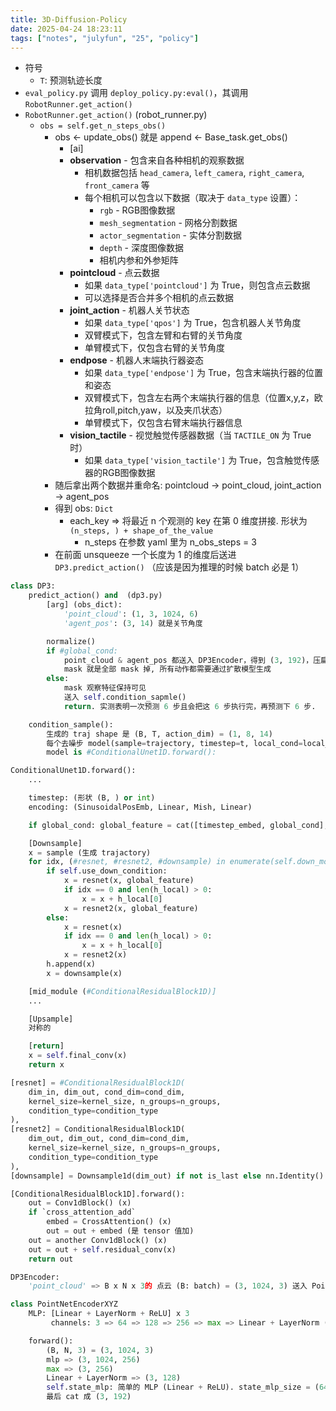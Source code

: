 ```yaml
---
title: 3D-Diffusion-Policy
date: 2025-04-24 18:23:11
tags: ["notes", "julyfun", "25", "policy"]
---
```

- 符号
    - `T`: 预测轨迹长度
- `eval_policy.py` 调用 `deploy_policy.py:eval()`，其调用 `RobotRunner.get_action()`
- `RobotRunner.get_action()` (robot_runner.py)
    - `obs = self.get_n_steps_obs()`
        - obs <- update_obs() 就是 append <- Base_task.get_obs()
            - [ai]
            - **observation** - 包含来自各种相机的观察数据
               - 相机数据包括 `head_camera`, `left_camera`, `right_camera`, `front_camera` 等
               - 每个相机可以包含以下数据（取决于 `data_type` 设置）：
                 - `rgb` - RGB图像数据
                 - `mesh_segmentation` - 网格分割数据
                 - `actor_segmentation` - 实体分割数据
                 - `depth` - 深度图像数据
                 - 相机内参和外参矩阵
            - **pointcloud** - 点云数据
               - 如果 `data_type['pointcloud']` 为 True，则包含点云数据
               - 可以选择是否合并多个相机的点云数据
            - **joint_action** - 机器人关节状态
               - 如果 `data_type['qpos']` 为 True，包含机器人关节角度
               - 双臂模式下，包含左臂和右臂的关节角度
               - 单臂模式下，仅包含右臂的关节角度
            - **endpose** - 机器人末端执行器姿态
               - 如果 `data_type['endpose']` 为 True，包含末端执行器的位置和姿态
               - 双臂模式下，包含左右两个末端执行器的信息（位置x,y,z，欧拉角roll,pitch,yaw，以及夹爪状态）
               - 单臂模式下，仅包含右臂末端执行器信息
            - **vision_tactile** - 视觉触觉传感器数据（当 `TACTILE_ON` 为 True 时）
               - 如果 `data_type['vision_tactile']` 为 True，包含触觉传感器的RGB图像数据
        - 随后拿出两个数据并重命名: pointcloud -> point_cloud, joint_action -> agent_pos
        - 得到 obs: `Dict`
            - each_key => 将最近 n 个观测的 key 在第 0 维度拼接. 形状为 `(n_steps, ) + shape_of_the_value`
                - n_steps 在参数 yaml 里为 n_obs_steps = 3
        - 在前面 unsqueeze 一个长度为 1 的维度后送进 `DP3.predict_action()` （应该是因为推理的时候 batch 必是 1）

```python
class DP3:
    predict_action() and  (dp3.py)
        [arg] (obs_dict):
            'point_cloud': (1, 3, 1024, 6)
            'agent_pos': (3, 14) 就是关节角度

        normalize()
        if #global_cond:
            point_cloud & agent_pos 都送入 DP3Encoder，得到 (3, 192)，压扁成 (1, 576)
            mask 就是全部 mask 掉, 所有动作都需要通过扩散模型生成
        else:
            mask 观察特征保持可见
            送入 self.condition_sapmle()
            return. 实测表明一次预测 6 步且会把这 6 步执行完，再预测下 6 步.

    condition_sample():
        生成的 traj shape 是 (B, T, action_dim) = (1, 8, 14)
        每个去噪步 model(sample=trajectory, timestep=t, local_cond=local_cond(必为 None), global_cond=global_cond)
        model is #ConditionalUnet1D.forward():
```

```python
ConditionalUnet1D.forward():
    ...

    timestep: (形状 (B, ) or int)
    encoding: (SinusoidalPosEmb, Linear, Mish, Linear)

    if global_cond: global_feature = cat([timestep_embed, global_cond], axis=-1) }

    [Downsample]
    x = sample (生成 trajactory)
    for idx, (#resnet, #resnet2, #downsample) in enumerate(self.down_modules):
        if self.use_down_condition:
            x = resnet(x, global_feature)
            if idx == 0 and len(h_local) > 0:
                x = x + h_local[0]
            x = resnet2(x, global_feature)
        else:
            x = resnet(x)
            if idx == 0 and len(h_local) > 0:
                x = x + h_local[0]
            x = resnet2(x)
        h.append(x)
        x = downsample(x)

    [mid_module (#ConditionalResidualBlock1D)]
    ...

    [Upsample]
    对称的

    [return]
    x = self.final_conv(x)
    return x

[resnet] = #ConditionalResidualBlock1D(
    dim_in, dim_out, cond_dim=cond_dim,
    kernel_size=kernel_size, n_groups=n_groups,
    condition_type=condition_type
),
[resnet2] = ConditionalResidualBlock1D(
    dim_out, dim_out, cond_dim=cond_dim,
    kernel_size=kernel_size, n_groups=n_groups,
    condition_type=condition_type
),
[downsample] = Downsample1d(dim_out) if not is_last else nn.Identity()

[ConditionalResidualBlock1D].forward():
    out = Conv1dBlock() (x)
    if `cross_attention_add`
        embed = CrossAttention() (x)
        out = out + embed (是 tensor 值加)
    out = another Conv1dBlock() (x)
    out = out + self.residual_conv(x)
    return out
```

```python
DP3Encoder:
    'point_cloud' => B x N x 3的 点云 (B: batch) = (3, 1024, 3) 送入 PointNetEncoderXYZ:

class PointNetEncoderXYZ
    MLP: [Linear + LayerNorm + ReLU] x 3
         channels: 3 => 64 => 128 => 256 => max => Linear + LayerNorm (128)

    forward():
        (B, N, 3) = (3, 1024, 3)
        mlp => (3, 1024, 256)
        max => (3, 256)
        Linear + LayerNorm => (3, 128)
        self.state_mlp: 简单的 MLP (Linear + ReLU). state_mlp_size = (64, 64).
        最后 cat 成 (3, 192)
 ```
